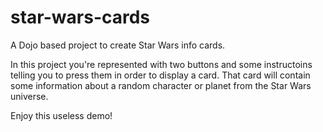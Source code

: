 # star-wars-cards

A Dojo based project to create Star Wars info cards.

In this project you're represented with two buttons and some instructoins telling you to press them in order to display a card.
That card will contain some information about a random character or planet from the Star Wars universe.

Enjoy this useless demo!
